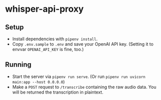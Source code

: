 whisper-api-proxy
===================

## Setup

* Install dependencies with `pipenv install`.
* Copy `.env.sample` to `.env` and save your OpenAI API key. (Setting it to envvar `OPENAI_API_KEY` is fine, too.)

## Running

* Start the server via `pipenv run serve`. (Or run `pipenv run uvicorn main:app --host 0.0.0.0`)
* Make a `POST` request to `/transcribe` containing the raw audio data. You will be returned the transcription in plaintext.
